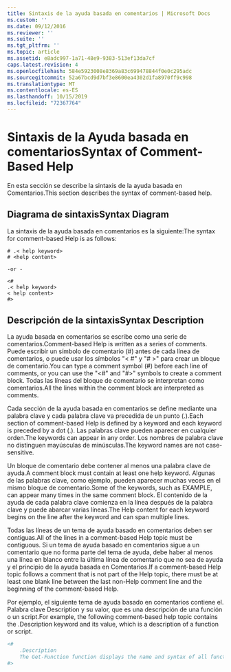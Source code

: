 ```yaml
---
title: Sintaxis de la ayuda basada en comentarios | Microsoft Docs
ms.custom: ''
ms.date: 09/12/2016
ms.reviewer: ''
ms.suite: ''
ms.tgt_pltfrm: ''
ms.topic: article
ms.assetid: e8adc997-1a71-48e9-9383-513ef13da7cf
caps.latest.revision: 4
ms.openlocfilehash: 584e5923008e8369a83c699478844f0e0c295adc
ms.sourcegitcommit: 52a67bcd9d7bf3e8600ea4302d1fa8970ff9c998
ms.translationtype: MT
ms.contentlocale: es-ES
ms.lasthandoff: 10/15/2019
ms.locfileid: "72367764"
---
```

# <a name="syntax-of-comment-based-help"></a><span data-ttu-id="cedd8-102">Sintaxis de la Ayuda basada en comentarios</span><span class="sxs-lookup"><span data-stu-id="cedd8-102">Syntax of Comment-Based Help</span></span>

<span data-ttu-id="cedd8-103">En esta sección se describe la sintaxis de la ayuda basada en Comentarios.</span><span class="sxs-lookup"><span data-stu-id="cedd8-103">This section describes the syntax of comment-based help.</span></span>

## <a name="syntax-diagram"></a><span data-ttu-id="cedd8-104">Diagrama de sintaxis</span><span class="sxs-lookup"><span data-stu-id="cedd8-104">Syntax Diagram</span></span>

 <span data-ttu-id="cedd8-105">La sintaxis de la ayuda basada en comentarios es la siguiente:</span><span class="sxs-lookup"><span data-stu-id="cedd8-105">The syntax for comment-based Help is as follows:</span></span>

```
# .< help keyword>
# <help content>

-or -

<#
.< help keyword>
< help content>
#>
```

## <a name="syntax-description"></a><span data-ttu-id="cedd8-106">Descripción de la sintaxis</span><span class="sxs-lookup"><span data-stu-id="cedd8-106">Syntax Description</span></span>

 <span data-ttu-id="cedd8-107">La ayuda basada en comentarios se escribe como una serie de comentarios.</span><span class="sxs-lookup"><span data-stu-id="cedd8-107">Comment-based Help is written as a series of comments.</span></span> <span data-ttu-id="cedd8-108">Puede escribir un símbolo de comentario (#) antes de cada línea de comentarios, o puede usar los símbolos "\< #" y "# >" para crear un bloque de comentario.</span><span class="sxs-lookup"><span data-stu-id="cedd8-108">You can type a comment symbol (#) before each line of comments, or you can use the "\<#" and "#>" symbols to create a comment block.</span></span> <span data-ttu-id="cedd8-109">Todas las líneas del bloque de comentario se interpretan como comentarios.</span><span class="sxs-lookup"><span data-stu-id="cedd8-109">All the lines within the comment block are interpreted as comments.</span></span>

 <span data-ttu-id="cedd8-110">Cada sección de la ayuda basada en comentarios se define mediante una palabra clave y cada palabra clave va precedida de un punto (.).</span><span class="sxs-lookup"><span data-stu-id="cedd8-110">Each section of comment-based Help is defined by a keyword and each keyword is preceded by a dot (.).</span></span> <span data-ttu-id="cedd8-111">Las palabras clave pueden aparecer en cualquier orden.</span><span class="sxs-lookup"><span data-stu-id="cedd8-111">The keywords can appear in any order.</span></span> <span data-ttu-id="cedd8-112">Los nombres de palabra clave no distinguen mayúsculas de minúsculas.</span><span class="sxs-lookup"><span data-stu-id="cedd8-112">The keyword names are not case-sensitive.</span></span>

 <span data-ttu-id="cedd8-113">Un bloque de comentario debe contener al menos una palabra clave de ayuda.</span><span class="sxs-lookup"><span data-stu-id="cedd8-113">A comment block must contain at least one help keyword.</span></span> <span data-ttu-id="cedd8-114">Algunas de las palabras clave, como ejemplo, pueden aparecer muchas veces en el mismo bloque de comentario.</span><span class="sxs-lookup"><span data-stu-id="cedd8-114">Some of the keywords, such as EXAMPLE, can appear many times in the same comment block.</span></span> <span data-ttu-id="cedd8-115">El contenido de la ayuda de cada palabra clave comienza en la línea después de la palabra clave y puede abarcar varias líneas.</span><span class="sxs-lookup"><span data-stu-id="cedd8-115">The Help content for each keyword begins on the line after the keyword and can span multiple lines.</span></span>

 <span data-ttu-id="cedd8-116">Todas las líneas de un tema de ayuda basado en comentarios deben ser contiguas.</span><span class="sxs-lookup"><span data-stu-id="cedd8-116">All of the lines in a comment-based Help topic must be contiguous.</span></span> <span data-ttu-id="cedd8-117">Si un tema de ayuda basado en comentarios sigue a un comentario que no forma parte del tema de ayuda, debe haber al menos una línea en blanco entre la última línea de comentario que no sea de ayuda y el principio de la ayuda basada en Comentarios.</span><span class="sxs-lookup"><span data-stu-id="cedd8-117">If a comment-based Help topic follows a comment that is not part of the Help topic, there must be at least one blank line between the last non-Help comment line and the beginning of the comment-based Help.</span></span>

 <span data-ttu-id="cedd8-118">Por ejemplo, el siguiente tema de ayuda basado en comentarios contiene el. Palabra clave Description y su valor, que es una descripción de una función o un script.</span><span class="sxs-lookup"><span data-stu-id="cedd8-118">For example, the following comment-based help topic contains the .Description keyword and its value, which is a description of a function or script.</span></span>

```powershell
<#
    .Description
    The Get-Function function displays the name and syntax of all functions in the session.
#>
```